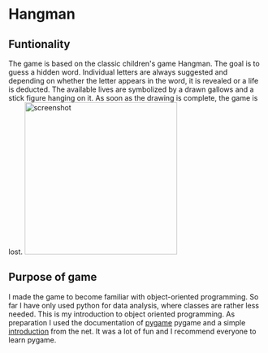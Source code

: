# Hangman
## Funtionality 
The game is based on the classic children's game Hangman. The goal is to guess a hidden word. Individual letters are always suggested and depending on whether the letter appears in the word, it is revealed or a life is deducted. The available lives are symbolized by a drawn gallows and a stick figure hanging on it. As soon as the drawing is complete, the game is lost.
<img src="screenshot.jpg" alt="screenshot" width="300"/>

## Purpose of game
I made the game to become familiar with object-oriented programming. So far I have only used python for data analysis, where classes are rather less needed. This is my introduction to object oriented programming. As preparation I used the documentation of [pygame](https://www.pygame.org/news) pygame and a simple [introduction](https://realpython.com/pygame-a-primer/) from the net. It was a lot of fun and I recommend everyone to learn pygame.

